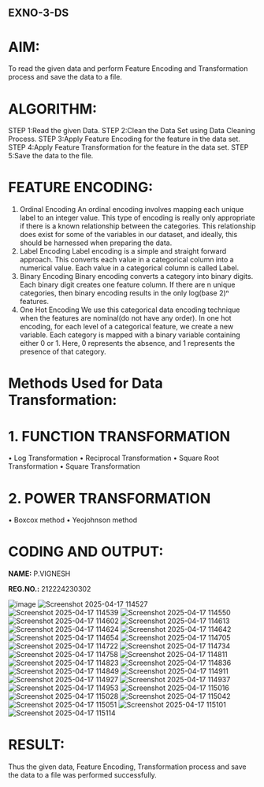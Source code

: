 ## EXNO-3-DS

# AIM:
To read the given data and perform Feature Encoding and Transformation process and save the data to a file.

# ALGORITHM:
STEP 1:Read the given Data.
STEP 2:Clean the Data Set using Data Cleaning Process.
STEP 3:Apply Feature Encoding for the feature in the data set.
STEP 4:Apply Feature Transformation for the feature in the data set.
STEP 5:Save the data to the file.

# FEATURE ENCODING:
1. Ordinal Encoding
An ordinal encoding involves mapping each unique label to an integer value. This type of encoding is really only appropriate if there is a known relationship between the categories. This relationship does exist for some of the variables in our dataset, and ideally, this should be harnessed when preparing the data.
2. Label Encoding
Label encoding is a simple and straight forward approach. This converts each value in a categorical column into a numerical value. Each value in a categorical column is called Label.
3. Binary Encoding
Binary encoding converts a category into binary digits. Each binary digit creates one feature column. If there are n unique categories, then binary encoding results in the only log(base 2)ⁿ features.
4. One Hot Encoding
We use this categorical data encoding technique when the features are nominal(do not have any order). In one hot encoding, for each level of a categorical feature, we create a new variable. Each category is mapped with a binary variable containing either 0 or 1. Here, 0 represents the absence, and 1 represents the presence of that category.

# Methods Used for Data Transformation:
  # 1. FUNCTION TRANSFORMATION
• Log Transformation
• Reciprocal Transformation
• Square Root Transformation
• Square Transformation
  # 2. POWER TRANSFORMATION
• Boxcox method
• Yeojohnson method

# CODING AND OUTPUT:

**NAME:** P.VIGNESH 

**REG.NO.:** 212224230302

![image](https://github.com/user-attachments/assets/43bddd8b-04d1-4e6c-af3c-695b9a474ad7)
![Screenshot 2025-04-17 114527](https://github.com/user-attachments/assets/7dd0b8f7-a062-4dc5-afae-3d28fe13feaf)
![Screenshot 2025-04-17 114539](https://github.com/user-attachments/assets/e52dda30-1e00-4af8-9de4-0de2baa7fc8e)
![Screenshot 2025-04-17 114550](https://github.com/user-attachments/assets/0b6ffc90-4117-451e-a87a-1dd233edc103)
![Screenshot 2025-04-17 114602](https://github.com/user-attachments/assets/f39aaa09-9507-4d38-917f-804815fd60e0)
![Screenshot 2025-04-17 114613](https://github.com/user-attachments/assets/4c711135-b14a-4eee-9b1c-a05a8064cd88)
![Screenshot 2025-04-17 114624](https://github.com/user-attachments/assets/b0603837-d571-4c66-a179-7cd00952b4a4)
![Screenshot 2025-04-17 114642](https://github.com/user-attachments/assets/663a84cb-2202-41c0-ac57-91679914adf0)
![Screenshot 2025-04-17 114654](https://github.com/user-attachments/assets/c8ab98e3-81d1-4d09-ae16-97610c13fef3)
![Screenshot 2025-04-17 114705](https://github.com/user-attachments/assets/e052ca57-fa6e-4e9d-ae74-1ee5e945934f)
![Screenshot 2025-04-17 114722](https://github.com/user-attachments/assets/a6cdd554-fd32-4c85-a5dc-aeddafc8dece)
![Screenshot 2025-04-17 114734](https://github.com/user-attachments/assets/45ecbf0f-dd4b-4928-8f94-39a34a27dda5)
![Screenshot 2025-04-17 114758](https://github.com/user-attachments/assets/2dc6497c-caed-4aa3-a2cb-aa0d80f30318)
![Screenshot 2025-04-17 114811](https://github.com/user-attachments/assets/7c16d03e-281e-4bd8-88a2-a5049520acd8)
![Screenshot 2025-04-17 114823](https://github.com/user-attachments/assets/b29baa12-757d-43dd-9a3f-aa84dcac8361)
![Screenshot 2025-04-17 114836](https://github.com/user-attachments/assets/cc16b531-be2b-47d7-ad2c-eb21482d1272)
![Screenshot 2025-04-17 114849](https://github.com/user-attachments/assets/686fb5ad-e38f-4943-8fc9-317891a7baf1)
![Screenshot 2025-04-17 114911](https://github.com/user-attachments/assets/d5dd368c-028d-4a70-86fd-eb7a4888cf8d)
![Screenshot 2025-04-17 114927](https://github.com/user-attachments/assets/8a312eda-385e-4925-9099-0c61c90ee84d)
![Screenshot 2025-04-17 114937](https://github.com/user-attachments/assets/723cfd0b-c421-4b42-b39a-8add50497c0b)
![Screenshot 2025-04-17 114953](https://github.com/user-attachments/assets/8f181f33-f8e8-4b49-b739-6cad512f5b5f)
![Screenshot 2025-04-17 115016](https://github.com/user-attachments/assets/e220c8d1-a7c2-46e1-8ae1-c5d1c0ab771b)
![Screenshot 2025-04-17 115028](https://github.com/user-attachments/assets/dd2dba4e-dd21-401f-b41f-b89d080a2573)
![Screenshot 2025-04-17 115042](https://github.com/user-attachments/assets/164a3793-4654-40e8-bf58-2a275040b320)
![Screenshot 2025-04-17 115051](https://github.com/user-attachments/assets/2d505326-ea9b-4e05-97ae-ff4a446877ff)
![Screenshot 2025-04-17 115101](https://github.com/user-attachments/assets/a5afb571-8e16-4ce4-afd9-68e072aee6bb)
![Screenshot 2025-04-17 115114](https://github.com/user-attachments/assets/bce74d4a-8be6-42d8-9be6-fb7a9d5a60c2)




# RESULT:


Thus the given data, Feature Encoding, Transformation process and save the data to a file was performed successfully.

       
